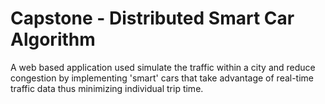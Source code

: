 # Capstone - Distributed Smart Car Algorithm

A web based application used simulate the traffic within a city and reduce congestion by implementing 'smart' cars that take advantage of real-time traffic data thus minimizing individual trip time.

